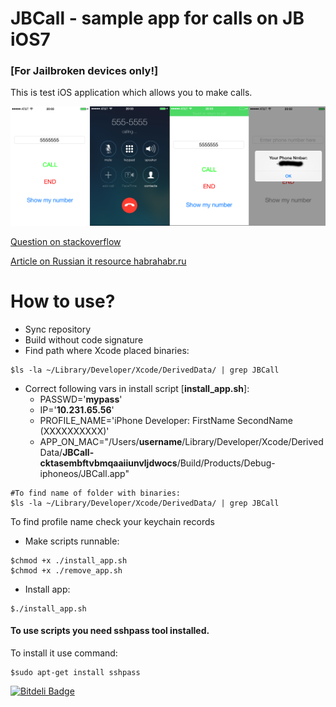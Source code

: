 JBCall - sample app for calls on JB iOS7
=======

###  [For Jailbroken devices only!]

This is test iOS application which allows you to make calls.

![Demo screens](./demo.png)

[Question on stackoverflow][32866c8e]

  [32866c8e]: http://stackoverflow.com/questions/19504478/ios-7-how-to-get-own-number-via-private-api "Question on stackoverflow"

[Article on Russian it resource habrahabr.ru][ebc3b318]

  [ebc3b318]: http://habrahabr.ru/post/233295/ "Article on russian it resource habrahabr.ru"

# How to use?

* Sync repository
* Build without code signature
* Find path where Xcode placed binaries:
```
$ls -la ~/Library/Developer/Xcode/DerivedData/ | grep JBCall
```
* Correct following vars in install script [**install_app.sh**]:
    * PASSWD='**mypass**'
    * IP='**10.231.65.56**'
    * PROFILE_NAME='iPhone Developer: FirstName  SecondName (XXXXXXXXXX)'
    * APP_ON_MAC="/Users/**username**/Library/Developer/Xcode/DerivedData/**JBCall-cktasembftvbmqaaiiunvljdwocs**/Build/Products/Debug-iphoneos/JBCall.app"
```
#To find name of folder with binaries:
$ls -la ~/Library/Developer/Xcode/DerivedData/ | grep JBCall
```
  To find profile name check your keychain records
* Make scripts runnable:
```
$chmod +x ./install_app.sh
$chmod +x ./remove_app.sh
```
* Install app:
```
$./install_app.sh
```

#### To use scripts you need **sshpass** tool installed.
To install it use command:
```
$sudo apt-get install sshpass
```


[![Bitdeli Badge](https://d2weczhvl823v0.cloudfront.net/0x8BADFOOD/ios7-makecall-sample/trend.png)](https://bitdeli.com/free "Bitdeli Badge")

